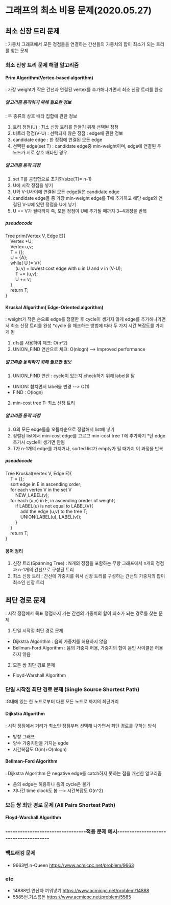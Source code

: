 # 그래프의 최소 비용 문제(2020.05.27)
## 최소 신장 트리 문제 
: 가중치 그래프에서 모든 정점들을 연결하는 간선들의 가중치의 합이 최소가 되는 트리를 찾는 문제 

### 최소 신장 트리 문제 해결 알고리즘
#### Prim Algorithm(Vertex-based algorithm)
: 가장 weight가 작은 간선과 연결된 vertex를 추가해나가면서 최소 신장 트리를 완성  

##### 알고리즘 동작하기 위해 필요한 정보
: 두 종류의 상호 배타 집합에 관한 정보
1. 트리 정점(U) : 최소 신장 트리를 만들기 위해 선택된 정점
2. 비트리 정점(V-U) : 선택되지 않은 정점
: edge에 관한 정보
1. candidate edge : 한 정점에 연결된 모든 edge
2. 선택된 edge(set T) : candidate edge중 min-weight이며, edge에 연결된 두 노드가 서로 상호 배타인 경우

##### 알고리즘 동작 과정
1. set T를 공집합으로 초기화(size(T)= n-1)
2. U에 시작 정점을 넣기
3. U와 V-U사이에 연결된 모든 edge들은 candidate edge
4. candidate edge들 중 가장 min-weight edge를 T에 추가하고 해당 edge와 연결된 V-U에 있던 정점을 U에 넣기
5. U == V가 될때까지 즉, 모든 정점이 U에 추가될 때까지 3~4과정을 반복

##### pseudocode
Tree prim(Vertex V, Edge E){  
&nbsp;&nbsp;&nbsp;&nbsp;Vertex *U;  
&nbsp;&nbsp;&nbsp;&nbsp;Vertex u,v;  
&nbsp;&nbsp;&nbsp;&nbsp;T = {};  
&nbsp;&nbsp;&nbsp;&nbsp;U = {A};  
&nbsp;&nbsp;&nbsp;&nbsp;while( U != V){  
&nbsp;&nbsp;&nbsp;&nbsp;&nbsp;&nbsp;&nbsp;&nbsp;(u,v) = lowest cost edge with u in U and v in (V-U);  
&nbsp;&nbsp;&nbsp;&nbsp;&nbsp;&nbsp;&nbsp;&nbsp;T += (u,v);  
&nbsp;&nbsp;&nbsp;&nbsp;&nbsp;&nbsp;&nbsp;&nbsp;U += v;  
&nbsp;&nbsp;&nbsp;&nbsp;}  
&nbsp;&nbsp;&nbsp;&nbsp;return T;  
}  


#### Kruskal Algorithm( Edge-Oriented algorithm)
: weight가 작은 순으로 edge를 정렬한 후 cycle이 생기지 않게 edge를 추가해나가면서 최소 신장 트리를 완성
*cycle 을 체크하는 방법에 따라 두 가지 시간 복잡도를 가지게 됨
1. dfs를 사용하여 체크: O(n^2)
2. UNION_FIND 연산으로 체크: O(nlogn) --> Improved performance

##### 알고리즘 동작하기 위해 필요한 정보
1. UNION_FIND 연산 : cycle이 있는지 check하기 위해 label을 닮
- UNION: 합치면서 label을 변경  --> O(1)
- FIND : O(logn)
2. min-cost tree T: 최소 신장 트리

##### 알고리즘 동작 과정
1. G의 모든 edge들을 오름차순으로 정렬해서 list에 넣기
2. 정렬된 list에서 min-cost edge를 고르고 min-cost tree T에 추가하기
*단 edge추가시 cycle이 생기면 안됨
3. T가 n-1개의 edge를 가지거나, sorted list가 empty가 될 때가지 이 과정을 반복

##### pseudocode
Tree Kruskal(Vertex V, Edge E){  
&nbsp;&nbsp;&nbsp;&nbsp;T = {};    
&nbsp;&nbsp;&nbsp;&nbsp;sort edge in E in ascending order;  
&nbsp;&nbsp;&nbsp;&nbsp;for each vertex V in the set V  
&nbsp;&nbsp;&nbsp;&nbsp;&nbsp;&nbsp;&nbsp;&nbsp;NEW_LABEL(v);  
&nbsp;&nbsp;&nbsp;&nbsp;for each (u,v) in E, in ascending oreder of weight{  
&nbsp;&nbsp;&nbsp;&nbsp;&nbsp;&nbsp;&nbsp;&nbsp;if LABEL(u) is not equal to LABEL(V){  
&nbsp;&nbsp;&nbsp;&nbsp;&nbsp;&nbsp;&nbsp;&nbsp;&nbsp;&nbsp;&nbsp;&nbsp;add the edge (u,v) to the tree T;  
&nbsp;&nbsp;&nbsp;&nbsp;&nbsp;&nbsp;&nbsp;&nbsp;&nbsp;&nbsp;&nbsp;&nbsp;UNION(LABEL(u), LABEL(v));  
&nbsp;&nbsp;&nbsp;&nbsp;&nbsp;&nbsp;&nbsp;&nbsp;}    
&nbsp;&nbsp;&nbsp;&nbsp;}  
&nbsp;&nbsp;&nbsp;&nbsp;return T;  
}   

#### 용어 정리
1. 신장 트리(Spanning Tree) : N개의 정점을 포함하는 무향 그래프에서 n개의 정점과 n-1개의 간선으로 구성된 트리
2. 최소 신장 트리 : 간선에 가중치를 줘서 신장 트리를 구성하는 간선의 가중치의 합이 최소인 신장 트리



## 최단 경로 문제
: 시작 정점에서 목표 정점까지 가는 간선의 가중치의 합이 최소가 되는 경로를 찾는 문제
1. 단일 시작점 최단 경로 문제
- Dijkstra Algorithm : 음의 가중치를 허용하지 않음
- Bellman-Ford Algorithm : 음의 가중치 허용, 가중치의 합이 음인 사이클은 허용하지 않음
2. 모든 쌍 최단 경로 문제
- Floyd-Warshall Algorithm

### 단일 시작점 최단 경로 문제 (Single Source Shortest Path)
:G내에 있는 한 노드로부터 다른 모든 노드로 까지의 최단거리

#### Dijkstra Algorithm 
: 시작 정점에서 거리가 최소인 정점부터 선택해 나가면서 최단 경로를 구하는 방식  
- 방향 그래프  
- 양수 가중치만을 가지는 egde  
- 시간복잡도 O(m)+O(nlogn)

#### Bellman-Ford Algorithm
: Dijkstra Algorithm 은 negative edge를 catch하지 못하는 점을 개선한 알고리즘
- 음의 edge는 허용하나 음의 cycle은 불가
- 지나간 time clock도 봄 --> 시간복잡도 O(n^2)

### 모든 쌍 최단 경로 문제 (All Pairs Shortest Path)
#### Floyd-Warshall Algorithm



### ---------------------------------적용 문제 예시--------------------------------------




### 백트래킹 문제
* 9663번.n-Queen https://www.acmicpc.net/problem/9663


### etc
* 14888번.연산자 끼워넣기 https://www.acmicpc.net/problem/14888
* 5585번.거스름돈 <https://www.acmicpc.net/problem/5585>
